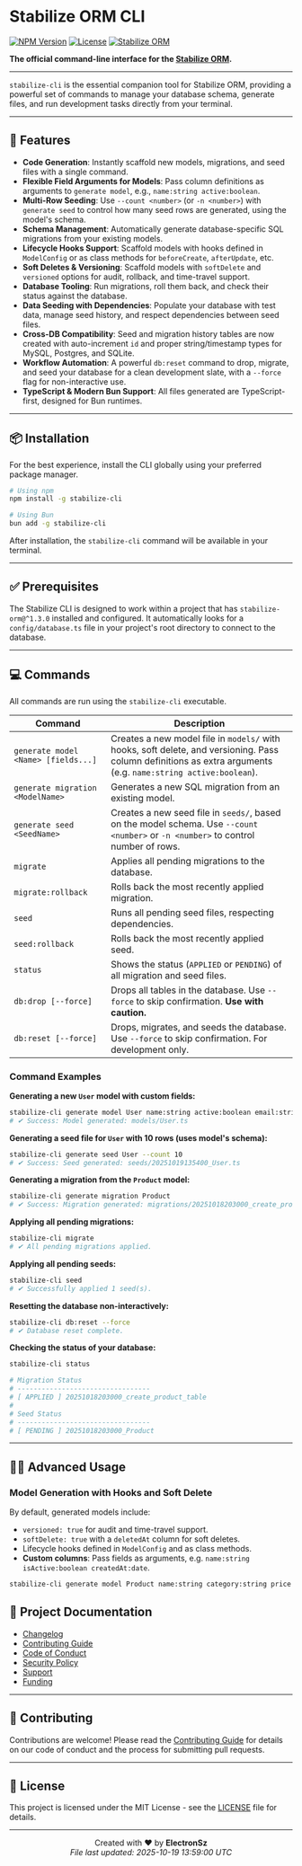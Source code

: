 # Stabilize ORM CLI

<p align="cleftenter">
  <a href="https://www.npmjs.com/package/stabilize-cli"><img src="https://img.shields.io/npm/v/stabilize-cli.svg?label=version&color=blue" alt="NPM Version"></a>
  <a href="https://github.com/ElectronSz/stabilize-cli/blob/main/LICENSE"><img src="https://img.shields.io/npm/l/stabilize-cli.svg?color=green" alt="License"></a>
  <a href="https://github.com/ElectronSz/stabilize-orm"><img src="https://img.shields.io/badge/ORM-Stabilize%201.3.0-blue.svg" alt="Stabilize ORM"></a>
</p>

**The official command-line interface for the [Stabilize ORM](https://github.com/ElectronSz/stabilize-orm).**

---

`stabilize-cli` is the essential companion tool for Stabilize ORM, providing a powerful set of commands to manage your database schema, generate files, and run development tasks directly from your terminal.

---

## 🚀 Features

- **Code Generation**: Instantly scaffold new models, migrations, and seed files with a single command.
- **Flexible Field Arguments for Models**: Pass column definitions as arguments to `generate model`, e.g., `name:string active:boolean`.
- **Multi-Row Seeding**: Use `--count <number>` (or `-n <number>`) with `generate seed` to control how many seed rows are generated, using the model's schema.
- **Schema Management**: Automatically generate database-specific SQL migrations from your existing models.
- **Lifecycle Hooks Support**: Scaffold models with hooks defined in `ModelConfig` or as class methods for `beforeCreate`, `afterUpdate`, etc.
- **Soft Deletes & Versioning**: Scaffold models with `softDelete` and `versioned` options for audit, rollback, and time-travel support.
- **Database Tooling**: Run migrations, roll them back, and check their status against the database.
- **Data Seeding with Dependencies**: Populate your database with test data, manage seed history, and respect dependencies between seed files.
- **Cross-DB Compatibility**: Seed and migration history tables are now created with auto-increment `id` and proper string/timestamp types for MySQL, Postgres, and SQLite.
- **Workflow Automation**: A powerful `db:reset` command to drop, migrate, and seed your database for a clean development slate, with a `--force` flag for non-interactive use.
- **TypeScript & Modern Bun Support**: All files generated are TypeScript-first, designed for Bun runtimes.

---

## 📦 Installation

For the best experience, install the CLI globally using your preferred package manager.

```bash
# Using npm
npm install -g stabilize-cli

# Using Bun
bun add -g stabilize-cli
```

After installation, the `stabilize-cli` command will be available in your terminal.

---

## ✅ Prerequisites

The Stabilize CLI is designed to work within a project that has `stabilize-orm@^1.3.0` installed and configured. It automatically looks for a `config/database.ts` file in your project's root directory to connect to the database.

---

## 💻 Commands

All commands are run using the `stabilize-cli` executable.

| Command                            | Description                                                                 |
| ---------------------------------- | --------------------------------------------------------------------------- |
| `generate model <Name> [fields...]`         | Creates a new model file in `models/` with hooks, soft delete, and versioning. Pass column definitions as extra arguments (e.g. `name:string active:boolean`). |
| `generate migration <ModelName>`   | Generates a new SQL migration from an existing model.                       |
| `generate seed <SeedName>`         | Creates a new seed file in `seeds/`, based on the model schema. Use `--count <number>` or `-n <number>` to control number of rows. |
| `migrate`                          | Applies all pending migrations to the database.                             |
| `migrate:rollback`                 | Rolls back the most recently applied migration.                             |
| `seed`                             | Runs all pending seed files, respecting dependencies.                       |
| `seed:rollback`                    | Rolls back the most recently applied seed.                                  |
| `status`                           | Shows the status (`APPLIED` or `PENDING`) of all migration and seed files.  |
| `db:drop [--force]`                | Drops all tables in the database. Use `--force` to skip confirmation. **Use with caution.** |
| `db:reset [--force]`               | Drops, migrates, and seeds the database. Use `--force` to skip confirmation. For development only. |

### Command Examples

**Generating a new `User` model with custom fields:**
```bash
stabilize-cli generate model User name:string active:boolean email:string
# ✔ Success: Model generated: models/User.ts
```

**Generating a seed file for `User` with 10 rows (uses model's schema):**
```bash
stabilize-cli generate seed User --count 10
# ✔ Success: Seed generated: seeds/20251019135400_User.ts
```

**Generating a migration from the `Product` model:**
```bash
stabilize-cli generate migration Product
# ✔ Success: Migration generated: migrations/20251018203000_create_product_table.json
```

**Applying all pending migrations:**
```bash
stabilize-cli migrate
# ✔ All pending migrations applied.
```

**Applying all pending seeds:**
```bash
stabilize-cli seed
# ✔ Successfully applied 1 seed(s).
```

**Resetting the database non-interactively:**
```bash
stabilize-cli db:reset --force
# ✔ Database reset complete.
```

**Checking the status of your database:**
```bash
stabilize-cli status

# Migration Status
# ---------------------------------
# [ APPLIED ] 20251018203000_create_product_table
#
# Seed Status
# ---------------------------------
# [ PENDING ] 20251018203000_Product
```

---

## 🧑‍💻 Advanced Usage

### Model Generation with Hooks and Soft Delete

By default, generated models include:
- `versioned: true` for audit and time-travel support.
- `softDelete: true` with a `deletedAt` column for soft deletes.
- Lifecycle hooks defined in `ModelConfig` and as class methods.
- **Custom columns**: Pass fields as arguments, e.g. `name:string isActive:boolean createdAt:date`.

```bash
stabilize-cli generate model Product name:string category:string price:numeric
```

## 📃 Project Documentation

- [Changelog](./CHANGELOG.md)
- [Contributing Guide](./CONTRIBUTING.md)
- [Code of Conduct](./CODE_OF_CONDUCT.md)
- [Security Policy](./SECURITY.md)
- [Support](./SUPPORT.md)
- [Funding](./FUNDING.md)

---

## 🤝 Contributing

Contributions are welcome! Please read the [Contributing Guide](./CONTRIBUTING.md) for details on our code of conduct and the process for submitting pull requests.

---

## 📑 License

This project is licensed under the MIT License - see the [LICENSE](./LICENSE) file for details.

---

<div align="center">

Created with ❤️ by **ElectronSz**  
<em>File last updated: 2025-10-19 13:59:00 UTC</em>

</div>